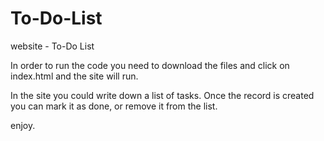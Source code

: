 # To-Do-List
website - To-Do List

In order to run the code you need to download the files and click on index.html and the site will run.

In the site you could write down a list of tasks.
Once the record is created you can mark it as done, or remove it from the list.

enjoy.



